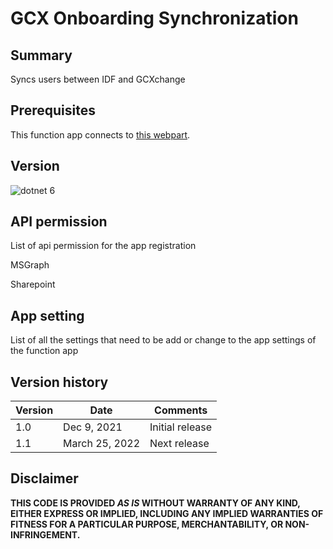 # GCX Onboarding Synchronization

## Summary

Syncs users between IDF and GCXchange 

## Prerequisites

This function app connects to [this webpart](https://github.com/gcxchange-gcechange).

## Version 

![dotnet 6](https://img.shields.io/badge/net6.0-blue.svg)

## API permission
List of api permission for the app registration

MSGraph

Sharepoint

## App setting
List of all the settings that need to be add or change to the app settings of the function app

## Version history

Version|Date|Comments
-------|----|--------
1.0|Dec 9, 2021|Initial release
1.1|March 25, 2022|Next release

## Disclaimer

**THIS CODE IS PROVIDED *AS IS* WITHOUT WARRANTY OF ANY KIND, EITHER EXPRESS OR IMPLIED, INCLUDING ANY IMPLIED WARRANTIES OF FITNESS FOR A PARTICULAR PURPOSE, MERCHANTABILITY, OR NON-INFRINGEMENT.**
